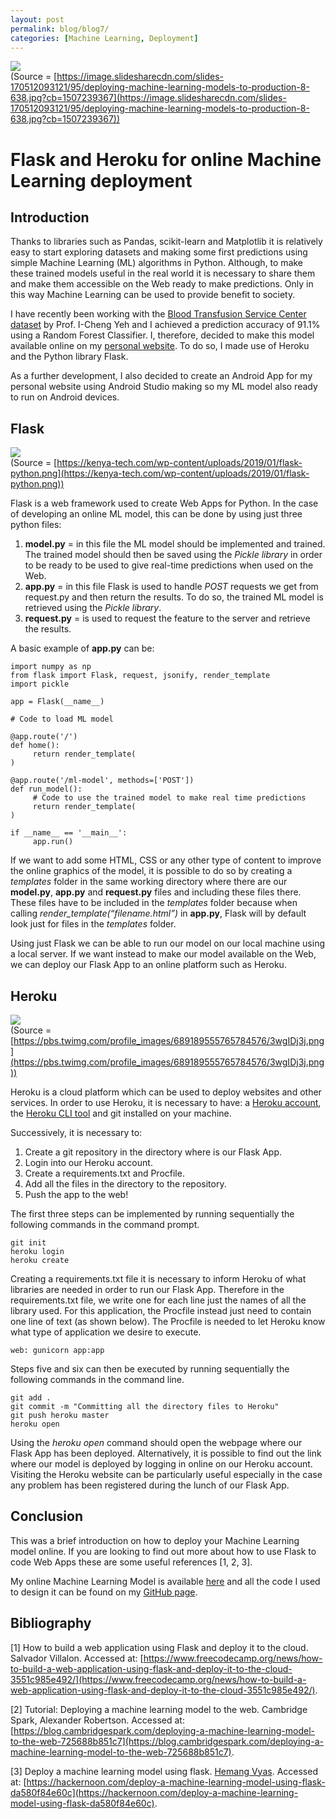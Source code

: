 ```yaml
---
layout: post
permalink: blog/blog7/
categories: [Machine Learning, Deployment]
---
```


![](https://cdn-images-1.medium.com/max/2000/1*lfsNq-qhWwOo-bzqwh7Igw.jpeg) <br>
<span class="figcaption_hack">(Source =
[https://image.slidesharecdn.com/slides-170512093121/95/deploying-machine-learning-models-to-production-8-638.jpg?cb=1507239367](https://image.slidesharecdn.com/slides-170512093121/95/deploying-machine-learning-models-to-production-8-638.jpg?cb=1507239367))</span>

<!--end_excerpt-->

# Flask and Heroku for online Machine Learning deployment

## Introduction

Thanks to libraries such as Pandas, scikit-learn and Matplotlib it is relatively
easy to start exploring datasets and making some first predictions using simple
Machine Learning (ML) algorithms in Python. Although, to make these trained
models useful in the real world it is necessary to share them and make them
accessible on the Web ready to make predictions. Only in this way Machine
Learning can be used to provide benefit to society.

I have recently been working with the [Blood Transfusion Service Center
dataset](https://www.openml.org/d/1464) by Prof. I-Cheng Yeh and I achieved a
prediction accuracy of 91.1% using a Random Forest Classifier. I, therefore,
decided to make this model available online on my [personal
website](https://ppiconsulting.dev/). To do so, I made use of Heroku and the
Python library Flask.

As a further development, I also decided to create an Android App for my
personal website using Android Studio making so my ML model also ready to run on
Android devices.

## Flask

![](https://cdn-images-1.medium.com/max/2000/1*0OD66Df9V6iylNEa3DgpeQ.png) <br>
<span class="figcaption_hack">(Source =
[https://kenya-tech.com/wp-content/uploads/2019/01/flask-python.png](https://kenya-tech.com/wp-content/uploads/2019/01/flask-python.png))</span>

Flask is a web framework used to create Web Apps for Python. In the case of
developing an online ML model, this can be done by using just three python
files:

1.  **model.py** = in this file the ML model should be implemented and trained. The
trained model should then be saved using the *Pickle library* in order to be
ready to be used to give real-time predictions when used on the Web.
1.  **app.py** = in this file Flask is used to handle *POST* requests we get from
request.py and then return the results. To do so, the trained ML model is
retrieved using the *Pickle library*.
1.  **request.py** = is used to request the feature to the server and retrieve the
results.

A basic example of **app.py** can be:

    import numpy as np
    from flask import Flask, request, jsonify, render_template
    import pickle

    app = Flask(__name__)

    # Code to load ML model

    @app.route('/')
    def home():    
         return render_template(
    )

    @app.route('/ml-model', methods=['POST'])
    def run_model():
         # Code to use the trained model to make real time predictions
         return render_template(
    )

    if __name__ == '__main__':
         app.run()

If we want to add some HTML, CSS or any other type of content to improve the
online graphics of the model, it is possible to do so by creating a *templates*
folder in the same working directory where there are our **model.py**, **app.py** and
**request.py** files and including these files there. These files have to
be included in the *templates* folder because when calling
*render_template(“filename.html”)* in **app.py**, Flask will by default look
just for files in the *templates* folder.

Using just Flask we can be able to run our model on our local machine using a
local server. If we want instead to make our model available on the Web, we can
deploy our Flask App to an online platform such as Heroku.

## Heroku
![](https://pbs.twimg.com/profile_images/689189555765784576/3wgIDj3j.png) <br>
<span class="figcaption_hack">(Source =
[https://pbs.twimg.com/profile_images/689189555765784576/3wgIDj3j.png](https://pbs.twimg.com/profile_images/689189555765784576/3wgIDj3j.png))</span>

Heroku is a cloud platform which can be used to deploy websites and other
services. In order to use Heroku, it is necessary to have: a [Heroku
account](https://signup.heroku.com/dc), the [Heroku CLI
tool](https://devcenter.heroku.com/articles/heroku-cli#download-and-install) and
git installed on your machine.

Successively, it is necessary to:

1.  Create a git repository in the directory where is our Flask App.
1.  Login into our Heroku account.
1.  Create a requirements.txt and Procfile.
1.  Add all the files in the directory to the repository.
1.  Push the app to the web!

The first three steps can be implemented by running sequentially the following
commands in the command prompt.

    git init
    heroku login
    heroku create

Creating a requirements.txt file it is necessary to inform Heroku of what
libraries are needed in order to run our Flask App. Therefore in the
requirements.txt file, we write one for each line just the names of all the
library used. For this application, the Procfile instead just need to contain
one line of text (as shown below). The Procfile is needed to let Heroku know
what type of application we desire to execute.

    web: gunicorn app:app

Steps five and six can then be executed by running sequentially the following
commands in the command line.

    git add .
    git commit -m "Committing all the directory files to Heroku"
    git push heroku master
    heroku open

Using the *heroku open* command should open the webpage where our Flask App has
been deployed. Alternatively, it is possible to find out the link where our
model is deployed by logging in online on our Heroku account. Visiting the
Heroku website can be particularly useful especially in the case any problem has
been registered during the lunch of our Flask App.

## Conclusion

This was a brief introduction on how to deploy your Machine Learning model
online. If you are looking to find out more about how to use Flask to code Web
Apps these are some useful references [1, 2, 3].

My online Machine Learning Model is available
[here](https://ppiconsulting.dev/Projects/flask.html) and all the code I used to
design it can be found on my [GitHub
page](https://github.com/pierpaolo28/Artificial-Intelligence-Projects/tree/master/ML-Deployement).

## Bibliography

[1] How to build a web application using Flask and deploy it to the cloud.
Salvador Villalon. Accessed at:
[https://www.freecodecamp.org/news/how-to-build-a-web-application-using-flask-and-deploy-it-to-the-cloud-3551c985e492/](https://www.freecodecamp.org/news/how-to-build-a-web-application-using-flask-and-deploy-it-to-the-cloud-3551c985e492/).

[2] Tutorial: Deploying a machine learning model to the web. Cambridge Spark,
Alexander Robertson. Accessed at:
[https://blog.cambridgespark.com/deploying-a-machine-learning-model-to-the-web-725688b851c7](https://blog.cambridgespark.com/deploying-a-machine-learning-model-to-the-web-725688b851c7).

[3] Deploy a machine learning model using flask. [Hemang
Vyas](https://hackernoon.com/@vyashemang?source=user_popover). Accessed at:
[https://hackernoon.com/deploy-a-machine-learning-model-using-flask-da580f84e60c](https://hackernoon.com/deploy-a-machine-learning-model-using-flask-da580f84e60c).

